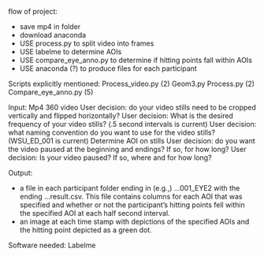 flow of project:

- save mp4 in folder
- download anaconda
- USE process.py to split video into frames
- USE labelme to determine AOIs
- USE compare_eye_anno.py to determine if hitting points fall within AOIs
- USE anaconda (?) to produce files for each participant

Scripts explicitly mentioned:
Process_video.py (2)
Geom3.py
Process.py (2)
Compare_eye_anno.py (5)

Input:
Mp4 360 video
User decision: do your video stills need to be cropped vertically and flipped horizontally?
User decision: What is the desired frequency of your video stills? (.5 second intervals is current)
User decision: what naming convention do you want to use for the video stills? (WSU_ED_001 is current)
Determine AOI on stills
User decision: do you want the video paused at the beginning and endings? If so, for how long?
User decision: Is your video paused? If so, where and for how long?

Output:

- a file in each participant folder ending in (e.g.,) ...001_EYE2 with the
  ending ...result.csv. This file contains columns for each AOI that was specified and whether or not the participant’s hitting points fell within the specified AOI at each half second interval.
- an image at each time stamp with depictions of the specified AOIs and the hitting point depicted as a green dot.

Software needed:
Labelme
